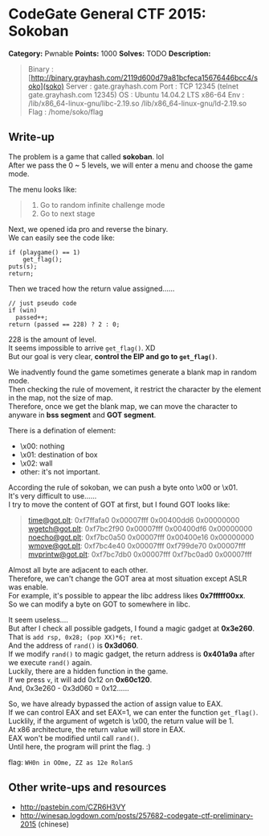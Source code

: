 # CodeGate General CTF 2015: Sokoban

**Category:** Pwnable
**Points:** 1000
**Solves:** TODO
**Description:** 

> Binary : [http://binary.grayhash.com/2119d600d79a81bcfeca15676446bcc4/soko](soko)
> Server : gate.grayhash.com
> Port : TCP 12345 (telnet gate.grayhash.com 12345)
> OS : Ubuntu 14.04.2 LTS x86-64
> Env : /lib/x86_64-linux-gnu/libc-2.19.so
> 	/lib/x86_64-linux-gnu/ld-2.19.so
> Flag : /home/soko/flag

## Write-up

The problem is a game that called **sokoban**. lol  
After we pass the 0 ~ 5 levels, we will enter a menu and choose the game mode.  

The menu looks like:  

> 1. Go to random infinite challenge mode
> 2. Go to next stage

Next, we opened ida pro and reverse the binary.  
We can easily see the code like:  

```
if (playgame() == 1)
    get_flag();
puts(s);
return;
```

Then we traced how the return value assigned......  
```
// just pseudo code
if (win)
  passed++;
return (passed == 228) ? 2 : 0;
```
228 is the amount of level.  
It seems impossible to arrive `get_flag()`. XD  
But our goal is very clear, **control the EIP and go to `get_flag()`**.  

We inadvently found the game sometimes generate a blank map in random mode.  
Then checking the rule of movement, it restrict the character by the element in the map, not the size of map.  
Therefore, once we get the blank map, we can move the character to anyware in **bss segment** and **GOT segment**.  

There is a defination of element:  

- \x00: nothing
- \x01: destination of box
- \x02: wall
- other: it's not important.

According the rule of sokoban, we can push a byte onto \x00 or \x01.  
It's very difficult to use......  
I try to move the content of GOT at first, but I found GOT looks like:  

> <time@got.plt>:        0xf7ffafa0      0x00007fff      0x00400dd6      0x00000000  
> <wgetch@got.plt>:      0xf7bc2f90      0x00007fff      0x00400df6      0x00000000  
> <noecho@got.plt>:      0xf7bc0a50      0x00007fff      0x00400e16      0x00000000  
> <wmove@got.plt>:       0xf7bc4e40      0x00007fff      0xf799de70      0x00007fff  
> <mvprintw@got.plt>:    0xf7bc7db0      0x00007fff      0xf7bc0ad0      0x00007fff  

Almost all byte are adjacent to each other.  
Therefore, we can't change the GOT area at most situation except ASLR was enable.  
For example, it's possible to appear the libc address likes **0x7fffff00xx**.  
So we can modify a byte on GOT to somewhere in libc.  

It seem useless....  
But after I check all possible gadgets, I found a magic gadget at **0x3e260**.  
That is `add rsp, 0x28; (pop XX)*6; ret`.  
And the address of `rand()` is **0x3d060**.  
If we modify `rand()` to magic gadget, the return address is **0x401a9a** after we execute `rand()` again.  
Luckily, there are a hidden function in the game.  
If we press `v`, it will add 0x12 on **0x60c120**.  
And, 0x3e260 - 0x3d060 = 0x12......  

So, we have already bypassed the action of assign value to EAX.  
If we can control EAX and set EAX=1, we can enter the function `get_flag()`.  
Lucklily, if the argument of wgetch is \x00, the return value will be 1.  
At x86 architecture, the return value will store in EAX.  
EAX won't be modified until call `rand()`.  
Until here, the program will print the flag. :)  

flag: `WH0n in OOme, ZZ as 12e RolanS`  


## Other write-ups and resources

* <http://pastebin.com/CZR6H3VY>
* <http://winesap.logdown.com/posts/257682-codegate-ctf-preliminary-2015> (chinese)
